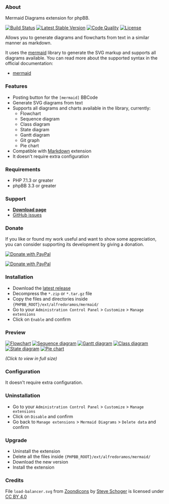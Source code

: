 ### About

Mermaid Diagrams extension for phpBB.

[![Build Status](https://img.shields.io/travis/com/AlfredoRamos/phpbb-ext-mermaid.svg?style=flat-square)](https://travis-ci.com/AlfredoRamos/phpbb-ext-mermaid)
[![Latest Stable Version](https://img.shields.io/github/tag/AlfredoRamos/phpbb-ext-mermaid.svg?label=stable&style=flat-square)](https://github.com/AlfredoRamos/phpbb-ext-mermaid/releases)
[![Code Quality](https://img.shields.io/codacy/grade/6ca752c34b9d4b66b7eb1c5de12af765.svg?style=flat-square)](https://app.codacy.com/manual/AlfredoRamos/phpbb-ext-mermaid/dashboard)
[![License](https://img.shields.io/github/license/AlfredoRamos/phpbb-ext-mermaid.svg?style=flat-square)](https://raw.githubusercontent.com/AlfredoRamos/phpbb-ext-mermaid/master/license.txt)

Allows you to generate diagrams and flowcharts from text in a similar manner as markdown.

It uses the [mermaid](https://github.com/mermaid-js/mermaid) library to generate the SVG markup and supports all diagrams available. You can read more about the supported syntax in the official documentation:

- [mermaid](https://mermaid-js.github.io)

### Features

- Posting button for the `[mermaid]` BBCode
- Generate SVG diagrams from text
- Supports all diagrams and charts available in the library, currently:
	- Flowchart
	- Sequence diagram
	- Class diagram
	- State diagram
	- Gantt diagram
	- Git graph
	- Pie chart
- Compatible with [Markdown](https://github.com/AlfredoRamos/phpbb-ext-markdown) extension
- It doesn't require extra configuration

### Requirements

- PHP 7.1.3 or greater
- phpBB 3.3 or greater

### Support

- [**Download page**](https://www.phpbb.com/community/viewtopic.php?t=2527586)
- [GitHub issues](https://github.com/AlfredoRamos/phpbb-ext-mermaid/issues)

### Donate

If you like or found my work useful and want to show some appreciation, you can consider supporting its development by giving a donation.

[![Donate with PayPal](https://alfredoramos.github.io/assets/images/donate.png)](https://alfredoramos.github.io/donate/)

[![Donate with PayPal](https://www.paypalobjects.com/webstatic/i/logo/rebrand/ppcom.svg)](https://alfredoramos.github.io/donate/)

### Installation

- Download the [latest release](https://github.com/AlfredoRamos/phpbb-ext-mermaid/releases)
- Decompress the `*.zip` or `*.tar.gz` file
- Copy the files and directories inside `{PHPBB_ROOT}/ext/alfredoramos/mermaid/`
- Go to your `Administration Control Panel` > `Customize` > `Manage extensions`
- Click on `Enable` and confirm

### Preview

[![Flowchart](https://i.imgur.com/5jhoiqgb.png)](https://i.imgur.com/5jhoiqg.png)
[![Sequence diagram](https://i.imgur.com/QPVhPuhb.png)](https://i.imgur.com/QPVhPuh.png)
[![Gantt diagram](https://i.imgur.com/C1qOugrb.png)](https://i.imgur.com/C1qOugr.png)
[![Class diagram](https://i.imgur.com/iHEDfxQb.png)](https://i.imgur.com/iHEDfxQ.png)
[![State diagram](https://i.imgur.com/hDGmUm9b.png)](https://i.imgur.com/hDGmUm9.png)
[![Pie chart](https://i.imgur.com/WP7uiQwb.png)](https://i.imgur.com/WP7uiQw.png)

*(Click to view in full size)*

### Configuration

It doesn't require extra configuration.

### Uninstallation

- Go to your `Administration Control Panel` > `Customize` > `Manage extensions`
- Click on `Disable` and confirm
- Go back to `Manage extensions` > `Mermaid Diagrams` > `Delete data` and confirm

### Upgrade

- Uninstall the extension
- Delete all the files inside `{PHPBB_ROOT}/ext/alfredoramos/mermaid/`
- Download the new version
- Install the extension

### Credits

File `load-balancer.svg` from [Zoondicons](https://www.zondicons.com/) by [Steve Schoger](https://twitter.com/steveschoger) is licensed under [CC BY 4.0](https://creativecommons.org/licenses/by/4.0/)
